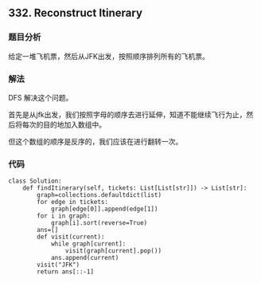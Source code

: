 ## 332. Reconstruct Itinerary

### 题目分析
给定一堆飞机票，然后从JFK出发，按照顺序排列所有的飞机票。

### 解法

DFS 解决这个问题。

首先是从jfk出发，我们按照字母的顺序去进行延伸，知道不能继续飞行为止，然后将每次的目的地加入数组中。

但这个数组的顺序是反序的，我们应该在进行翻转一次。

### 代码
```
class Solution:
    def findItinerary(self, tickets: List[List[str]]) -> List[str]:
        graph=collections.defaultdict(list)
        for edge in tickets:
            graph[edge[0]].append(edge[1])
        for i in graph:
            graph[i].sort(reverse=True)
        ans=[]
        def visit(current):
            while graph[current]:
                visit(graph[current].pop())
            ans.append(current)
        visit("JFK")
        return ans[::-1]
```
